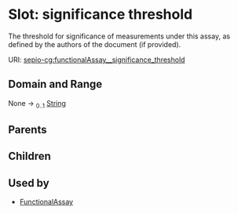 
# Slot: significance threshold


The threshold for significance of measurements under this assay, as defined by the authors of the document (if provided).

URI: [sepio-cg:functionalAssay__significance_threshold](http://purl.obolibrary.org/obo/SEPIOCG_functionalAssay__significance_threshold)


## Domain and Range

None &#8594;  <sub>0..1</sub> [String](types/String.md)

## Parents


## Children


## Used by

 * [FunctionalAssay](FunctionalAssay.md)
